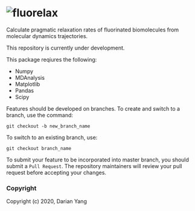 ![fluorelax](docs/logo_crop.png)
=================================
Calculate pragmatic relaxation rates of fluorinated biomolecules from molecular dynamics trajectories.

This repository is currently under development.

This package reqiures the following:
- Numpy
- MDAnalysis
- Matplotlib
- Pandas
- Scipy

Features should be developed on branches. To create and switch to a branch, use the command:

`git checkout -b new_branch_name`

To switch to an existing branch, use:

`git checkout branch_name`

To submit your feature to be incorporated into master branch, you should submit a `Pull Request`. The repository maintainers will review your pull request before accepting your changes.

### Copyright

Copyright (c) 2020, Darian Yang
